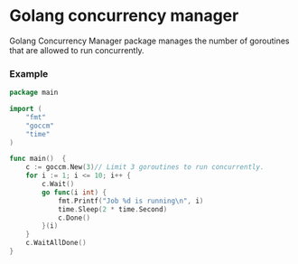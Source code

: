 # Golang concurrency manager

Golang Concurrency Manager package manages the number of goroutines that are allowed to run concurrently.

### Example

```go
package main

import (
    "fmt"
    "goccm"
    "time"
)

func main()  {
    c := goccm.New(3)// Limit 3 goroutines to run concurrently.
    for i := 1; i <= 10; i++ {
        c.Wait()
        go func(i int) {
            fmt.Printf("Job %d is running\n", i)
            time.Sleep(2 * time.Second)
            c.Done()
        }(i)
    }
    c.WaitAllDone()
}
```
